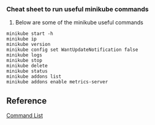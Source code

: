 ### Cheat sheet to run useful minikube commands 

1. Below are some of the minikube useful commands 
```
minikube start -h
minikube ip
minikube version
minikube config set WantUpdateNotification false
minikube logs
minikube stop
minikube delete
minikube status
minikube addons list
minikube addons enable metrics-server
```

## Reference
[Command List](https://kubernetes.io)
